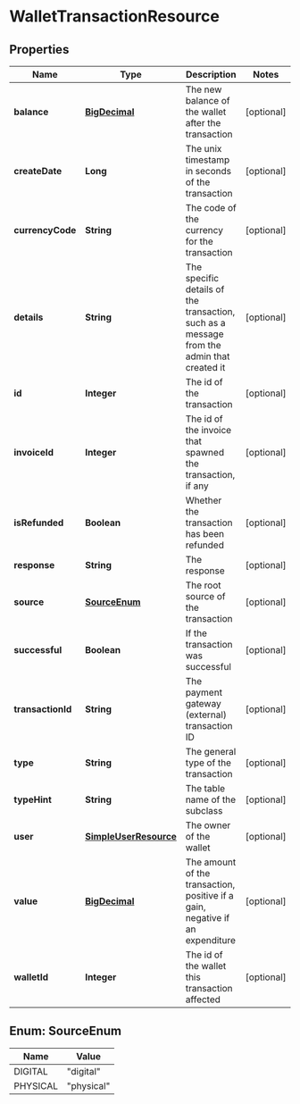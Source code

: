 
# WalletTransactionResource

## Properties
Name | Type | Description | Notes
------------ | ------------- | ------------- | -------------
**balance** | [**BigDecimal**](BigDecimal.md) | The new balance of the wallet after the transaction |  [optional]
**createDate** | **Long** | The unix timestamp in seconds of the transaction |  [optional]
**currencyCode** | **String** | The code of the currency for the transaction |  [optional]
**details** | **String** | The specific details of the transaction, such as a message from the admin that created it |  [optional]
**id** | **Integer** | The id of the transaction |  [optional]
**invoiceId** | **Integer** | The id of the invoice that spawned the transaction, if any |  [optional]
**isRefunded** | **Boolean** | Whether the transaction has been refunded |  [optional]
**response** | **String** | The response |  [optional]
**source** | [**SourceEnum**](#SourceEnum) | The root source of the transaction |  [optional]
**successful** | **Boolean** | If the transaction was successful |  [optional]
**transactionId** | **String** | The payment gateway (external) transaction ID |  [optional]
**type** | **String** | The general type of the transaction |  [optional]
**typeHint** | **String** | The table name of the subclass |  [optional]
**user** | [**SimpleUserResource**](SimpleUserResource.md) | The owner of the wallet |  [optional]
**value** | [**BigDecimal**](BigDecimal.md) | The amount of the transaction, positive if a gain, negative if an expenditure |  [optional]
**walletId** | **Integer** | The id of the wallet this transaction affected |  [optional]


<a name="SourceEnum"></a>
## Enum: SourceEnum
Name | Value
---- | -----
DIGITAL | &quot;digital&quot;
PHYSICAL | &quot;physical&quot;



